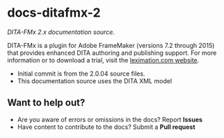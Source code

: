 # docs-ditafmx-2
*DITA-FMx 2.x documentation source.*

DITA-FMx is a plugin for Adobe FrameMaker (versions 7.2 through 2015) that provides enhanced DITA authoring and publishing support. For more information or to download a trial, visit the [leximation.com website](http://leximation.com/dita-fmx/).

- Initial commit is from the 2.0.04 source files.
- This documentation source uses the DITA XML model

## Want to help out?

- Are you aware of errors or omissions in the docs? Report **Issues**
- Have content to contribute to the docs? Submit a **Pull request**
